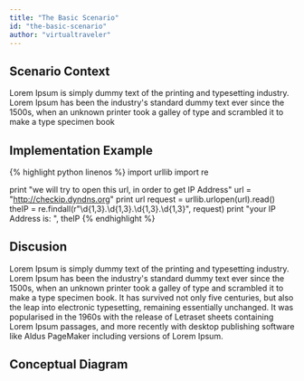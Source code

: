 ```yaml
---
title: "The Basic Scenario"
id: "the-basic-scenario"
author: "virtualtraveler"
---
```


## Scenario Context 
Lorem Ipsum is simply dummy text of the printing and typesetting industry. Lorem Ipsum has been the industry's standard dummy text ever since the 1500s, when an unknown printer took a galley of type and scrambled it to make a type specimen book

## Implementation Example 

{% highlight python linenos %}
import urllib
import re

print "we will try to open this url, in order to get IP Address"
url = "http://checkip.dyndns.org"
print url
request = urllib.urlopen(url).read()
theIP = re.findall(r"\d{1,3}\.\d{1,3}\.\d{1,3}.\d{1,3}", request)
print "your IP Address is: ",  theIP
{% endhighlight %}


## Discusion
Lorem Ipsum is simply dummy text of the printing and typesetting industry. Lorem Ipsum has been the industry's standard dummy text ever since the 1500s, when an unknown printer took a galley of type and scrambled it to make a type specimen book. It has survived not only five centuries, but also the leap into electronic typesetting, remaining essentially unchanged. It was popularised in the 1960s with the release of Letraset sheets containing Lorem Ipsum passages, and more recently with desktop publishing software like Aldus PageMaker including versions of Lorem Ipsum.

## Conceptual Diagram 


